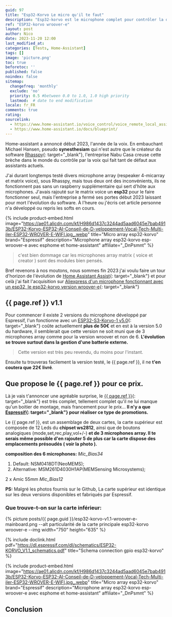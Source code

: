 ```yaml
---
guid: 97
title: "Esp32-Korvo Le micro qu'il te faut"
description: "Esp32-korvo est le microphone complet pour contrôler la domotique"
ref: "ESP32-korvo wroover-e"
layout: post
author: Nico
date: 2023-11-20 12:00
last_modified_at: 
categories: [Tests, Home-Assistant]
tags: []
image: 'picture.png'
toc: true
beforetoc: ''
published: false
noindex: false
sitemap:
  changefreq: 'monthly'
  exclude: 'no'
  priority: 0.5 #between 0.0 to 1.0, 1.0 high priority
  lastmod:  # date to end modification
locale: fr_FR
comments: true
rating:  
sourcelink:
  - https://www.home-assistant.io/voice_control/voice_remote_local_assistant/
  - https://www.home-assistant.io/docs/blueprint/
---
```


Home-assistant a annoncé début 2023, l'année de la voix. En embauchant Michael Hansen, pseudo **synesthesiam** qui n'est autre que le créateur du software [Rhasspy](https://github.com/rhasspy){: target="_blank"}, l'entreprise Nabu Casa creuse cette brèche dans le monde du contrôle par la voix qui fait tant de défaut aux assistants actuels.

J'ai durant longtemps testé divers microphone array (respeaker 4-micarray et matrix voice), sous Rhasspy, mais tous deux ont des inconvénients, ils ne fonctionnent pas sans un raspberry supplémentaire qui sert d'hôte aux microphones. J'avais rajouté sur le matrix voice un **esp32** pour le faire fonctionner seul, mais l'entreprise a fermé ses portes début 2023 laissant pour mort l'évolution du software. À l'heure ou j'écris cet article personne n'a développé ou repris les softs en cours.

{% include product-embed.html image="https://ae01.alicdn.com/kf/H986d1437c3244ad5aad6045e7bab4913b/ESP32-Korvo-ESP32-AI-Conseil-de-D-veloppement-Vocal-Tech-Multi-iler-ESP32-WROVER-E-WIFI.jpg_.webp" title="Micro array esp32-korvo" brand="Espressif" description="Microphone array esp32-korvo esp-wroover-e avec esphome et home-assistant" affiliate="_DnPsmnt" %}

> c'est bien dommage car les microphones array matrix ( voice et creator ) sont des modules bien pensés.

Bref revenons à nos moutons, nous sommes fin 2023 j'ai voulu faire un tour d'horizon de l'évolution de [Home Assistant Assist](https://www.home-assistant.io/voice_control/){: target="_blank"} et pour celà j'ai fait l'acquisition sur [Aliexpress d'un microphone fonctionnant avec un esp32, le esp32-korvo version wroover-e](https://fr.aliexpress.com/item/1005002803964499.html?aff_fcid=a4c8d236a74a4f56a12872b2dea1489c-1700590474538-09550-_DnPsmnt&tt=CPS_NORMAL&aff_fsk=_DnPsmnt&aff_platform=shareComponent-detail&sk=_DnPsmnt&aff_trace_key=a4c8d236a74a4f56a12872b2dea1489c-1700590474538-09550-_DnPsmnt&terminal_id=0a193726d98146d989b0c2b2ea1c0730&afSmartRedirect=y){: target="_blank"}

## {{ page.ref }} v1.1

Pour commencer il existe 2 versions du microphone développé par Espressif, l'un fonctionne avec un [ESP32-S3-Korvo-1 v5.0](https://github.com/espressif/esp-skainet/blob/master/docs/en/hw-reference/esp32s3/user-guide-korvo-1.md){: target="_blank"} coûte actuellement **plus de 50€** et en est à la version 5.0 du hardware, il semblerait que cette version ne soit muni que de 3 microphones array comme pour la version wroover et non de 6. **L'évolution se trouve surtout dans la gestion d'une batterie externe.**
> Cette version est très peu revendu, du moins pour l'instant.

Ensuite tu trouveras facilement la version testé, le {{ page.ref }}, il ne **t'en coutera que 22€ livré**.

## Que propose le {{ page.ref }} pour ce prix.

Là je vais t'annoncer une agréable surprise, le [{{ page.ref }}](https://github.com/espressif/esp-skainet/blob/master/docs/en/hw-reference/esp32/user-guide-esp32-korvo-v1.1.md){: target="_blank"} est très complet, tellement complet qu'il ne lui manque qu'un boitier de montage, mais francement pour le prix... **Il n'y a que [Espressif](https://www.espressif.com/){: target="_blank"} pour réaliser ce type de promotions.**

Le {{ page.ref }}, est un assemblage de deux cartes, la carte supérieur est composée de 12 Leds du **chipset ws2812**, ainsi que de boutons analogiques (mode,set,rec,play,vol+/-) **et de 3 microphones array. Il te serais même possible d'en rajouter 5 de plus car la carte dispose des emplacements présoudés ( voir la photo ).**

**composition des 6 microphones:**
*Mic_Bias34*
1. Default: NSM0418DT(NeoMEMS);
2. Alternative: MSM261D4030H1AP(MEMSensing Microsystems);

2 x Amic 55mm *Mic_Bias12*

**PS:** Malgré les photos fournis sur le Github, La carte supérieur est identique sur les deux versions disponibles et fabriqués par Espressif.

### Que trouve-t-on sur la carte inférieur:

{% picture posts/{{ page.guid }}/esp32-korvo-v1.1-wroover-e-mainboard.png --alt particularité de la carte principale esp32-korvo wroover-e --img width="750" height="635" %}


{% include doclink.html pdf="https://dl.espressif.com/dl/schematics/ESP32-KORVO_V1.1_schematics.pdf" title="Schema connection gpio esp32-korvo" %}





{% include product-embed.html image="https://ae01.alicdn.com/kf/H986d1437c3244ad5aad6045e7bab4913b/ESP32-Korvo-ESP32-AI-Conseil-de-D-veloppement-Vocal-Tech-Multi-iler-ESP32-WROVER-E-WIFI.jpg_.webp" title="Micro array esp32-korvo" brand="Espressif" description="Microphone array esp32-korvo esp-wroover-e avec esphome et home-assistant" affiliate="_DnPsmnt" %}

## Conclusion